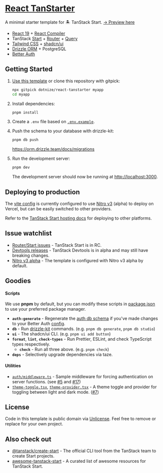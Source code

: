 # [React TanStarter](https://github.com/dotnize/react-tanstarter)

A minimal starter template for 🏝️ TanStack Start. [→ Preview here](https://tanstarter.nize.ph/)

- [React 19](https://react.dev) + [React Compiler](https://react.dev/learn/react-compiler)
- TanStack [Start](https://tanstack.com/start/latest) + [Router](https://tanstack.com/router/latest) + [Query](https://tanstack.com/query/latest)
- [Tailwind CSS](https://tailwindcss.com/) + [shadcn/ui](https://ui.shadcn.com/)
- [Drizzle ORM](https://orm.drizzle.team/) + PostgreSQL
- [Better Auth](https://www.better-auth.com/)

## Getting Started

1. [Use this template](https://github.com/new?template_name=react-tanstarter&template_owner=dotnize) or clone this repository with gitpick:

   ```bash
   npx gitpick dotnize/react-tanstarter myapp
   cd myapp
   ```

2. Install dependencies:

   ```bash
   pnpm install
   ```

3. Create a `.env` file based on [`.env.example`](./.env.example).

4. Push the schema to your database with drizzle-kit:

   ```bash
   pnpm db push
   ```

   https://orm.drizzle.team/docs/migrations

5. Run the development server:

   ```bash
   pnpm dev
   ```

   The development server should now be running at [http://localhost:3000](http://localhost:3000).

## Deploying to production

The [vite config](./vite.config.ts#L16-L17) is currently configured to use [Nitro v3](https://v3.nitro.build/) (alpha) to deploy on Vercel, but can be easily switched to other providers.

Refer to the [TanStack Start hosting docs](https://tanstack.com/start/latest/docs/framework/react/guide/hosting) for deploying to other platforms.

## Issue watchlist

- [Router/Start issues](https://github.com/TanStack/router/issues) - TanStack Start is in RC.
- [Devtools releases](https://github.com/TanStack/devtools/releases) - TanStack Devtools is in alpha and may still have breaking changes.
- [Nitro v3 alpha](https://v3.nitro.build/docs/migration) - The template is configured with Nitro v3 alpha by default.

## Goodies

#### Scripts

We use **pnpm** by default, but you can modify these scripts in [package.json](./package.json) to use your preferred package manager.

- **`auth:generate`** - Regenerate the [auth db schema](./src/lib/db/schema/auth.schema.ts) if you've made changes to your Better Auth [config](./src/lib/auth/auth.ts).
- **`db`** - Run [drizzle-kit](https://orm.drizzle.team/docs/kit-overview) commands. (e.g. `pnpm db generate`, `pnpm db studio`)
- **`ui`** - The shadcn/ui CLI. (e.g. `pnpm ui add button`)
- **`format`**, **`lint`**, **`check-types`** - Run Prettier, ESLint, and check TypeScript types respectively.
  - **`check`** - Run all three above. (e.g. `pnpm check`)
- **`deps`** - Selectively upgrade dependencies via taze.

#### Utilities

- [`auth/middleware.ts`](./src/lib/auth/middleware.ts) - Sample middleware for forcing authentication on server functions. (see [#5](https://github.com/dotnize/react-tanstarter/issues/5#issuecomment-2615905686) and [#17](https://github.com/dotnize/react-tanstarter/issues/17#issuecomment-2853482062))
- [`theme-toggle.tsx`](./src/components/theme-toggle.tsx), [`theme-provider.tsx`](./src/components/theme-provider.tsx) - A theme toggle and provider for toggling between light and dark mode. ([#7](https://github.com/dotnize/react-tanstarter/issues/7#issuecomment-3141530412))

## License

Code in this template is public domain via [Unlicense](./LICENSE). Feel free to remove or replace for your own project.

## Also check out

- [@tanstack/create-start](https://github.com/TanStack/create-tsrouter-app/blob/main/cli/ts-create-start/README.md) - The official CLI tool from the TanStack team to create Start projects.
- [awesome-tanstack-start](https://github.com/Balastrong/awesome-tanstack-start) - A curated list of awesome resources for TanStack Start.
